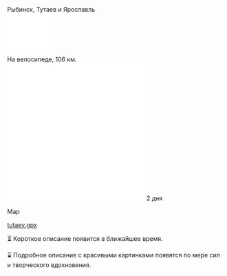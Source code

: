 
<link rel="stylesheet" href="../assets-custom/css/style-markdown.css">
<div class="cover-container" style="background-image: url('tutaev-1600.jpg');">
	<div class="cover-text">
		<div class="cover-title">
            Рыбинск, Тутаев и Ярославль
        </div>
		<div class="cover-description">
			<div class="packages-location">
                <img loading="lazy" src="../assets-custom/icon-bike.png" alt="" class="cover-icon">
                <div class="h4-default regular">На велосипеде, 106 км.</div>
            </div>
            <div>
                <img class="cover-icon" loading="lazy" src="../assets-custom/icon-time.png" alt=""  />
                <span>2 дня</span>
            </div>
		</div>
	</div>
</div>

Map

<div id="map"></div>

[tutaev.gpx](tutaev.gpx)


⏳ Короткое описание появится в ближайшее время.

⌛ Подробное описание с красивыми картинками появятся по мере сил и творческого вдохновения.


<script src="https://api.mapbox.com/mapbox-gl-js/v2.14.1/mapbox-gl.js"></script>

<script src="../assets-custom/js/gpx2mapbox.js"></script>

<script>initializeGPXMap({gpxFilePath: 'tutaev.gpx'});</script>